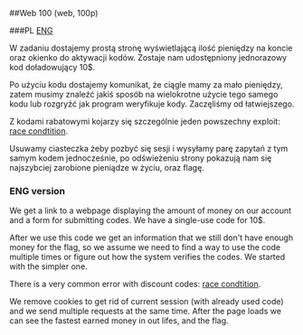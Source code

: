 ##Web 100 (web, 100p)

###PL
[ENG](#eng-version)

W zadaniu dostajemy prostą stronę wyświetlającą ilość pieniędzy na koncie oraz okienko do aktywacji kodów. Zostaje nam udostępniony jednorazowy kod doładowujący 10$.

Po użyciu kodu dostajemy komunikat, że ciągle mamy za mało pieniędzy, zatem musimy znaleźć jakiś sposób na wielokrotne użycie tego samego kodu lub rozgryźć jak program weryfikuje kody. Zaczęliśmy od łatwiejszego.

Z kodami rabatowymi kojarzy się szczególnie jeden powszechny exploit: [race condtition](https://www.owasp.org/index.php/Race_Conditions).

Usuwamy ciasteczka żeby pozbyć się sesji i wysyłamy parę zapytań z tym samym kodem jednocześnie, po odświeżeniu strony pokazują nam się najszybciej zarobione pieniądze w życiu, oraz flagę.

### ENG version

We get a link to a webpage displaying the amount of money on our account and a form for submitting codes. We have a single-use code for 10$.

After we use this code we get an information that we still don't have enough money for the flag, so we assume we need to find a way to use the code multiple times or figure out how the system verifies the codes. We started with the simpler one.

There is a very common error with discount codes: [race condtition](https://www.owasp.org/index.php/Race_Conditions).

We remove cookies to get rid of current session (with already used code) and we send multiple requests at the same time. After the page loads we can see the fastest earned money in out lifes, and the flag.
